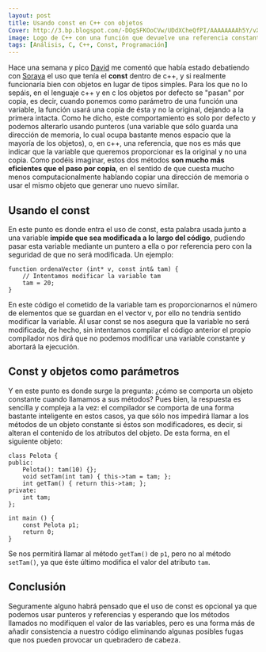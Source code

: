 ```yaml
---
layout: post
title: Usando const en C++ con objetos
Cover: http://3.bp.blogspot.com/-DOgSFKOoCVw/UDdXCheQfPI/AAAAAAAAh5Y/vXVrgJdvNR4/s400/Dibujo.JPG
image: Logo de C++ con una función que devuelve una referencia constante
tags: [Análisis, C, C++, Const, Programación]
---
```


Hace una semana y pico [David](https://plus.google.com/u/0/112373452810480328056/) me comentó que había estado debatiendo con [Soraya](https://plus.google.com/u/0/110730426033836231511/) el uso que tenía el **const** dentro de c++, y si realmente funcionaría bien con objetos en lugar de tipos simples. Para los que no lo sepáis, en el lenguaje c++ y en c los objetos por defecto se "pasan" por copia, es decir, cuando ponemos como parámetro de una función una variable, la función usará una copia de ésta y no la original, dejando a la primera intacta.
Como he dicho, este comportamiento es solo por defecto y podemos alterarlo usando punteros (una variable que sólo guarda una dirección de memoria, lo cual ocupa bastante menos espacio que la mayoría de los objetos), o, en c++, una referencia, que nos es más que indicar que la variable que queremos proporcionar es la original y no una copia. Como podéis imaginar, estos dos métodos **son mucho más eficientes que el paso por copia**, en el sentido de que cuesta mucho menos computacionalmente hablando copiar una dirección de memoria o usar el mismo objeto que generar uno nuevo similar.

## Usando el const

En este punto es donde entra el uso de const, esta palabra usada junto a una variable **impide que sea modificada a lo largo del código**, pudiendo pasar esta variable mediante un puntero a ella o por referencia pero con la seguridad de que no será modificada. Un ejemplo:

    function ordenaVector (int* v, const int& tam) {
        // Intentamos modificar la variable tam
        tam = 20;
    }

En este código el cometido de la variable tam es proporcionarnos el número de elementos que se guardan en el vector v, por ello no tendría sentido modificar la variable. Al usar const se nos asegura que la variable no será modificada, de hecho, sin intentamos compilar el código anterior el propio compilador nos dirá que no podemos modificar una variable constante y abortará la ejecución.

## Const y objetos como parámetros

Y en este punto es donde surge la pregunta: ¿cómo se comporta un objeto constante cuando llamamos a sus métodos? Pues bien, la respuesta es sencilla y compleja a la vez: el compilador se comporta de una forma bastante inteligente en estos casos, ya que sólo nos impedirá llamar a los métodos de un objeto constante si éstos son modificadores, es decir, si alteran el contenido de los atributos del objeto. De esta forma, en el siguiente objeto:

    class Pelota {
    public:
        Pelota(): tam(10) {};
        void setTam(int tam) { this->tam = tam; };
        int getTam() { return this->tam; };
    private:
        int tam;
    };
     
    int main () {
        const Pelota p1;
        return 0;
    }

Se nos permitirá llamar al método `getTam()` de `p1`, pero no al método `setTam()`, ya que éste último modifica el valor del atributo `tam`.

## Conclusión

Seguramente alguno habrá pensado que el uso de const es opcional ya que podemos usar punteros y referencias y esperando que los métodos llamados no modifiquen el valor de las variables, pero es una forma más de añadir consistencia a nuestro código eliminando algunas posibles fugas que nos pueden provocar un quebradero de cabeza.
